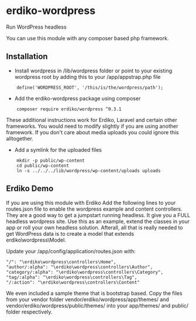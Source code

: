 erdiko-wordpress
================

Run WordPress headless

You can use this module with any composer based php framework.


Installation
------------

* Install wordpress in /lib/wordpress folder or point to your existing wordpress root by adding this to your /app/appstrap.php file

```
    define('WORDPRESS_ROOT', '/this/is/the/wordpress/path');
```

* Add the erdiko-wordpress package using composer

```
    composer require erdiko/wordpress ^0.3.1
```

These additional instructions work for Erdiko, Laravel and certain other frameworks. You would need to modify slightly if you are using another framework.  If you don't care about media uploads you could ignore this alltogether.

* Add a symlink for the uploaded files

```
	mkdir -p public/wp-content
	cd public/wp-content
	ln -s ../../../lib/wordpress/wp-content/uploads uploads
```


Erdiko Demo
-----------

If you are using this module with Erdiko Add the following lines to your routes.json file to enable the wordpress example and content controllers.  They are a good way to get a jumpstart running headless.  It give you a FULL headless wordpress site.  Use this as an example, extend the classes in your app or roll your own headless solution.  Afterall, all that is really needed to get WordPress data is to create a model that extends erdiko\wordpress\Model.

Update your /app/config/application/routes.json with:

```
"/": "\erdiko\wordpress\controllers\Home",
"author/:alpha": "\erdiko\wordpress\controllers\Author",
"category/:alpha": "\erdiko\wordpress\controllers\Category",
"tag/:alpha": "\erdiko\wordpress\controllers\Tag",
"/:action": "\erdiko\wordpress\controllers\Content"
```

We even included a sample theme that is bootstrap based.  Copy the files from your vendor folder vendor/erdiko/wordpress/app/themes/ and vendor/erdiko/wordpress/public/themes/ into your app/themes/ and public/ folder respectively.
